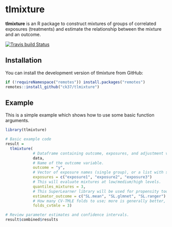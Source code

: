 
<!-- README.md is generated from README.Rmd. Please edit that file -->

# tlmixture

**tlmixture** is an R package to construct mixtures of groups of
correlated exposures (treatments) and estimate the relationship between
the mixture and an outcome.

[![Travis build
Status](https://travis-ci.com/ck37/tlmixture.svg?token=dUHb6GuutEciSMYLsscV&branch=master)](https://travis-ci.com/ck37/tlmixture)

## Installation

You can install the development version of tlmixture from GitHub:

``` r
if (!requireNamespace("remotes")) install.packages("remotes")
remotes::install_github("ck37/tlmixture")
```

## Example

This is a simple example which shows how to use some basic function
arguments.

``` r
library(tlmixture)

# Basic example code
result =
  tlmixture(
            # Dataframe containing outcome, exposures, and adjustment variables.
            data,
            # Name of the outcome variable.
            outcome = "y",
            # Vector of exposure names (single group), or a list with separate vectors per group.
            exposures = c("exposure1", "exposure2", "exposure3")
            # This will evaluate mixtures at low/medium/high levels.
            quantiles_mixtures = 3,
            # This SuperLearner library will be used for propensity too.
            estimator_outcome = c("SL.mean", "SL.glmnet", "SL.ranger")
            # How many CV-TMLE folds to use; more is generally better, but slower to compute.
            folds_cvtmle = 3)

# Review parameter estimates and confidence intervals.
result$combined$results
```

